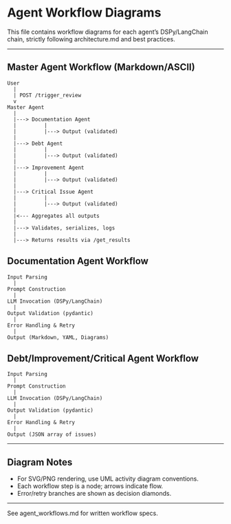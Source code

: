 # Agent Workflow Diagrams

This file contains workflow diagrams for each agent’s DSPy/LangChain chain, strictly following architecture.md and best practices.

---

## Master Agent Workflow (Markdown/ASCII)
```
User
  |
  | POST /trigger_review
  v
Master Agent
  |
  |---> Documentation Agent
  |         |
  |         |---> Output (validated)
  |
  |---> Debt Agent
  |         |
  |         |---> Output (validated)
  |
  |---> Improvement Agent
  |         |
  |         |---> Output (validated)
  |
  |---> Critical Issue Agent
  |         |
  |         |---> Output (validated)
  |
  |<--- Aggregates all outputs
  |
  |---> Validates, serializes, logs
  |
  |---> Returns results via /get_results
```

## Documentation Agent Workflow
```
Input Parsing
  |
Prompt Construction
  |
LLM Invocation (DSPy/LangChain)
  |
Output Validation (pydantic)
  |
Error Handling & Retry
  |
Output (Markdown, YAML, Diagrams)
```

## Debt/Improvement/Critical Agent Workflow
```
Input Parsing
  |
Prompt Construction
  |
LLM Invocation (DSPy/LangChain)
  |
Output Validation (pydantic)
  |
Error Handling & Retry
  |
Output (JSON array of issues)
```

---

## Diagram Notes
- For SVG/PNG rendering, use UML activity diagram conventions.
- Each workflow step is a node; arrows indicate flow.
- Error/retry branches are shown as decision diamonds.

---

See agent_workflows.md for written workflow specs.